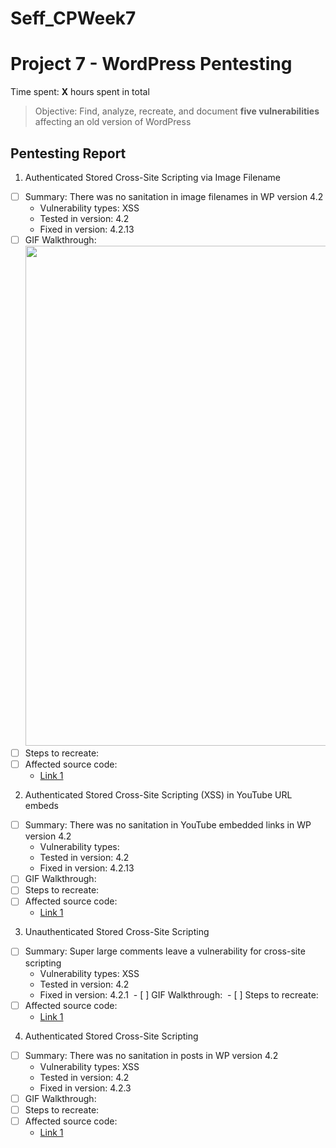 # Seff_CPWeek7
# Project 7 - WordPress Pentesting

Time spent: **X** hours spent in total

> Objective: Find, analyze, recreate, and document **five vulnerabilities** affecting an old version of WordPress

## Pentesting Report

1.  Authenticated Stored Cross-Site Scripting via Image Filename
  - [ ] Summary: There was no sanitation in image filenames in WP version 4.2
    - Vulnerability types: XSS
    - Tested in version: 4.2
    - Fixed in version: 4.2.13
  - [ ] GIF Walkthrough: <img src="C:\Users\Student\Documents\NA1.gif" width="800">
  - [ ] Steps to recreate: 
  - [ ] Affected source code:
    - [Link 1](https://github.com/WordPress/WordPress/commit/c9e60dab176635d4bfaaf431c0ea891e4726d6e0)
2.  Authenticated Stored Cross-Site Scripting (XSS) in YouTube URL embeds
  - [ ] Summary: There was no sanitation in YouTube embedded links in WP version 4.2
    - Vulnerability types:
    - Tested in version: 4.2
    - Fixed in version: 4.2.13
  - [ ] GIF Walkthrough: 
  - [ ] Steps to recreate: 
  - [ ] Affected source code:
    - [Link 1](https://github.com/WordPress/WordPress/commit/419c8d97ce8df7d5004ee0b566bc5e095f0a6ca8)
3. Unauthenticated Stored Cross-Site Scripting
  - [ ] Summary: Super large comments leave a vulnerability for cross-site scripting
    - Vulnerability types: XSS
    - Tested in version: 4.2
    - Fixed in version: 4.2.1 
  - [ ] GIF Walkthrough: 
  - [ ] Steps to recreate: 
  - [ ] Affected source code:
    - [Link 1]()
4.  Authenticated Stored Cross-Site Scripting
  - [ ] Summary: There was no sanitation in posts in WP version 4.2
    - Vulnerability types: XSS
    - Tested in version: 4.2
    - Fixed in version: 4.2.3
  - [ ] GIF Walkthrough: 
  - [ ] Steps to recreate: 
  - [ ] Affected source code:
    - [Link 1](https://github.com/WordPress/WordPress/commit/c9e60dab176635d4bfaaf431c0ea891e4726d6e0)
